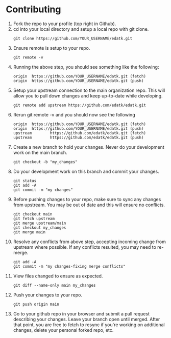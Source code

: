 # Contributing

1. Fork the repo to your profile (top right in Github).
1. cd into your local directory and setup a local repo with git clone.
    ```
    git clone https://github.com/YOUR_USERNAME/edatk.git
    ```
1. Ensure remote is setup to your repo.
    ```
    git remote -v
    ```
1. Running the above step, you should see something like the following:
    ```
    origin  https://github.com/YOUR_USERNAME/edatk.git (fetch)
    origin  https://github.com/YOUR_USERNAME/edatk.git (push)
    ```
1. Setup your upstream connection to the main organization repo. This will allow you to pull down changes and keep up-to-date while developing.
    ```
    git remote add upstream https://github.com/edatk/edatk.git
    ```
1. Rerun git remote -v and you should now see the following
    ```
    origin  https://github.com/YOUR_USERNAME/edatk.git (fetch)
    origin  https://github.com/YOUR_USERNAME/edatk.git (push)
    upstream        https://github.com/edatk/edatk.git (fetch)
    upstream        https://github.com/edatk/edatk.git (push)
    ```
1. Create a new branch to hold your changes. Never do your development work on the main branch.
    ```
    git checkout -b "my_changes"
    ```
1. Do your development work on this branch and commit your changes.
    ```
    git status
    git add -A
    git commit -m "my changes"
    ```
1. Before pushing changes to your repo, make sure to sync any changes from upstream. You may be out of date and this will ensure no conflicts.
    ```
    git checkout main
    git fetch upstream
    git merge upstream/main
    git checkout my_changes
    git merge main
    ```
1. Resolve any conflicts from above step, accepting incoming change from upstream where possible. If any conflicts resulted, you may need to re-merge.
    ```
    git add -A
    git commit -m "my changes-fixing merge conflicts"
    ```
1. View files changed to ensure as expected.
    ```
    git diff --name-only main my_changes
    ```
1. Push your changes to your repo.
    ```
    git push origin main
    ```
1. Go to your github repo in your browser and submit a pull request describing your changes. Leave your branch open until merged. After that point, you are free to fetch to resync if you're working on additional changes, delete your personal forked repo, etc.
